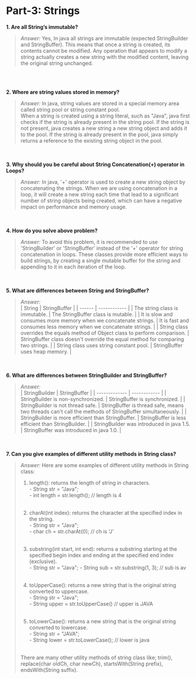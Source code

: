 # Part-3: Strings

**1. Are all String’s immutable?**
> *Answer:* Yes, In java all strings are immutable (expected StringBuilder and StringBuffer). This means that once a string is created, its contents cannot be modified. Any operation that appears to modify a string actually creates a new string with the modified content, leaving the original string unchanged.

<br> <br>

**2. Where are string values stored in memory?**
> *Answer:* In java, string values are stored in a special memory area called string pool or string constant pool. <br>
> When a string is created using a string literal, such as "Java", java first checks if the string is already present in the string pool. If the string is not present, java creates a new string a new string object and adds it to the pool. If the string is already present in the pool, java simply returns a reference to the existing string object in the pool.

<br> <br>
**3. Why should you be careful about String Concatenation(+) operator in Loops?**
> *Answer:* In java, '+' operator is used to create a new string object by concatenating the strings. When we are using concatenation in a loop, it will create a new string each time that lead to a significant number of string objects being created, which can have a negative impact on performance and memory usage.

<br> <br>
**4. How do you solve above problem?**
> *Answer:* To avoid this problem, it is recommended to use 'StringBuilder' or 'StringBuffer' instead of the '+' operator for string concatenation in loops. These classes provide more efficient ways to build strings, by creating a single mutable buffer for the string and appending to it in each iteration of the loop. 

<br> <br>
**5. What are differences between String and StringBuffer?**
> *Answer:* <br>
> | String | StringBuffer |
> | ------ | ------------ |
> | The string class is immutable. | The StringBuffer class is mutable. |
> | It is slow and consumes more memory when we concatenate strings. | It is fast and consumes less memory when we concatenate strings. |
> | String class overrides the equals method of Object class to perform comparison. | StringBuffer class doesn't override the equal method for comparing two strings. |
> | String class uses string constant pool. | StringBuffer uses heap memory. |

<br> <br>
**6. What are differences between StringBuilder and StringBuffer?**
> *Answer:* <br>
> | StringBuilder | StringBuffer |
> | ------------- | ------------ |
> | StringBuilder is non-synchronized. | StringBuffer is synchronized. |
> | StringBuilder is not thread safe. | StringBuffer is thread safe, means two threads can't call the methods of StringBuffer simultaneously. |
> | StringBuilder is more efficient than StringBuffer. | StringBuffer is less efficient than StringBuilder. |
> | StringBuilder was introduced in java 1.5. | StringBuffer was introduced in java 1.0. |

<br> <br>
**7. Can you give examples of different utility methods in String class?** 
> *Answer:* Here are some examples of different utility methods in String class: <br>
> 1. length(): returns the length of string in characters. <br>
>             - String str = "Java"; <br>
>             - int length = str.length(); // length is 4 <br> <br>
> 
> 2. charAt(int index): returns the character at the specified index in the string. <br>
>                      - String str = "Java"; <br>
>                      - char ch = str.charAt(0); // ch is 'J' <br> <br>
> 
> 3. substring(int start, int end): returns a substring starting at the specified begin index and ending at the specified end index (exclusive). <br>
>                                  - String str = "Java";
>                                  - String sub = str.substring(1, 3); // sub is av <br> <br>
> 
> 4. toUpperCase(): returns a new string that is the original string converted to uppercase. <br>
>                  - String str = "Java"; <br>
>                  - String upper = str.toUpperCase() // upper is JAVA <br> <br>
>
> 5. toLowerCase(): returns a new string that is the original string converted to lowercase. <br>
>                  - String str = "JAVA"; <br>
>                  - String lower = str.toLowerCase(); // lower is java <br> <br>
> 
> There are many other utility methods of string class like; trim(), replace(char oldCh, char newCh), startsWith(String prefix), endsWith(String suffix).
